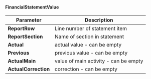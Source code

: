 #### FinancialStatementValue
| Parameter | Description |
| ----------- | ----------- |
| **ReportRow** | Line number of statement item |
| **ReportSection** | Name of section in statement |
| **Actual** | actual value - can be empty |
| **Previous** | previous value - can be empty |
| **ActualMain** | value of main activity - can be empty |
| **ActualCorrection** | correction - can be empty |